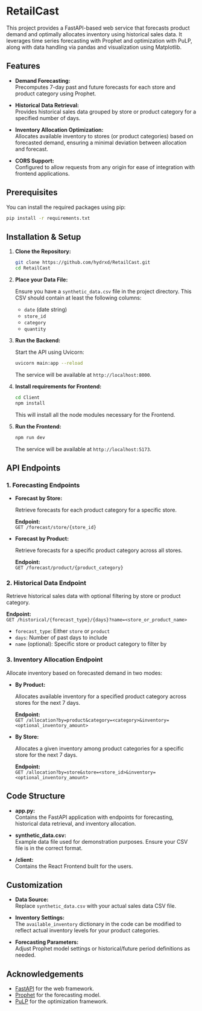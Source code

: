 # RetailCast

This project provides a FastAPI-based web service that forecasts product demand and optimally allocates inventory using historical sales data. It leverages time series forecasting with Prophet and optimization with PuLP, along with data handling via pandas and visualization using Matplotlib.

## Features

- **Demand Forecasting:**  
  Precomputes 7-day past and future forecasts for each store and product category using Prophet.

- **Historical Data Retrieval:**  
  Provides historical sales data grouped by store or product category for a specified number of days.

- **Inventory Allocation Optimization:**  
  Allocates available inventory to stores (or product categories) based on forecasted demand, ensuring a minimal deviation between allocation and forecast.

- **CORS Support:**  
  Configured to allow requests from any origin for ease of integration with frontend applications.

## Prerequisites

You can install the required packages using pip:

```bash
pip install -r requirements.txt
```

## Installation & Setup

1. **Clone the Repository:**

   ```bash
   git clone https://github.com/hydrxd/RetailCast.git
   cd RetailCast
   ```

2. **Place your Data File:**

   Ensure you have a `synthetic_data.csv` file in the project directory. This CSV should contain at least the following columns:
   - `date` (date string)
   - `store_id`
   - `category`
   - `quantity`

3. **Run the Backend:**

   Start the API using Uvicorn:

   ```bash
   uvicorn main:app --reload
   ```

   The service will be available at `http://localhost:8000`.

4. **Install requirements for Frontend:**

   ```bash
   cd Client
   npm install
   ```

    This will install all the node modules necessary for the Frontend.

4. **Run the Frontend:**

   ```bash
   npm run dev
   ```

   The service will be available at `http://localhost:5173`.


## API Endpoints

### 1. Forecasting Endpoints

- **Forecast by Store:**

  Retrieve forecasts for each product category for a specific store.

  **Endpoint:**  
  `GET /forecast/store/{store_id}`

- **Forecast by Product:**

  Retrieve forecasts for a specific product category across all stores.

  **Endpoint:**  
  `GET /forecast/product/{product_category}`

### 2. Historical Data Endpoint

Retrieve historical sales data with optional filtering by store or product category.

**Endpoint:**  
`GET /historical/{forecast_type}/{days}?name=<store_or_product_name>`

- `forecast_type`: Either `store` or `product`
- `days`: Number of past days to include
- `name` (optional): Specific store or product category to filter by

### 3. Inventory Allocation Endpoint

Allocate inventory based on forecasted demand in two modes:

- **By Product:**

  Allocates available inventory for a specified product category across stores for the next 7 days.

  **Endpoint:**  
  `GET /allocation?by=product&category=<category>&inventory=<optional_inventory_amount>`

- **By Store:**

  Allocates a given inventory among product categories for a specific store for the next 7 days.

  **Endpoint:**  
  `GET /allocation?by=store&store=<store_id>&inventory=<optional_inventory_amount>`

## Code Structure

- **app.py:**  
  Contains the FastAPI application with endpoints for forecasting, historical data retrieval, and inventory allocation.

- **synthetic_data.csv:**  
  Example data file used for demonstration purposes. Ensure your CSV file is in the correct format.

- **/client:**  
  Contains the React Frontend built for the users.

## Customization

- **Data Source:**  
  Replace `synthetic_data.csv` with your actual sales data CSV file.

- **Inventory Settings:**  
  The `available_inventory` dictionary in the code can be modified to reflect actual inventory levels for your product categories.

- **Forecasting Parameters:**  
  Adjust Prophet model settings or historical/future period definitions as needed.

## Acknowledgements

- [FastAPI](https://fastapi.tiangolo.com/) for the web framework.
- [Prophet](https://facebook.github.io/prophet/) for the forecasting model.
- [PuLP](https://coin-or.github.io/pulp/) for the optimization framework.
```
